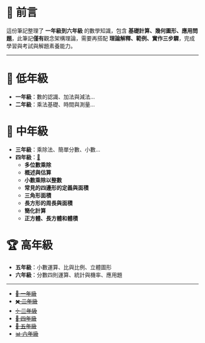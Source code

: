 # 📘 前言

這份筆記整理了 **一年級到六年級** 的數學知識，包含 **基礎計算、幾何圖形、應用問題**，此筆記**僅有**觀念架構理論，需要再搭配 **理論解釋、範例、實作三步驟**，完成學習與考試與解題素養能力。

---

# 🏫 低年級

- **一年級**：數的認識、加法與減法...
- **二年級**：乘法基礎、時間與測量...

# 📖 中年級

- **三年級**：乘除法、簡單分數、小數...
- **四年級**：[🔗](國小數學/四年級數學.md)
  - **多位數乘除**
  - **概述與估算**
  - **小數乘除以整數**
  - **常見的四邊形的定義與面積**
  - **三角形面積**
  - **長方形的周長與面積**
  - **簡化計算**
  - **正方體、長方體和體積**

# 🏆 高年級

- **五年級**：小數運算、比與比例、立體圖形
- **六年級**：分數四則運算、統計與機率、應用題

---

- ~~[🔢 一年級](國小數學/一年級數學.md)~~
- ~~[✖️ 二年級](國小數學/二年級數學.md)~~
- ~~[➗ 三年級](國小數學/三年級數學.md)~~
- ~~[📏 四年級](國小數學/四年級數學.md)~~
- ~~[📐 五年級](國小數學/五年級數學.md)~~
- ~~[📊 六年級](國小數學/六年級數學.md)~~
